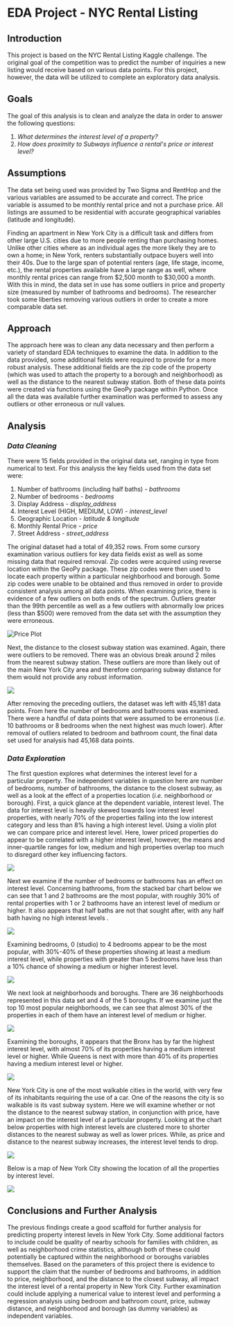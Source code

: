 # **EDA Project - NYC Rental Listing**

## Introduction

This project is based on the NYC Rental Listing Kaggle challenge. The original goal of the competition was to predict the number of inquiries a new listing would receive based on various data points. For this project, however, the data will be utilized to complete an exploratory data analysis.

## Goals

The goal of this analysis is to clean and analyze the data in order to answer the following questions:

1. *What determines the interest level of a property?*
2. *How does proximity to Subways influence a rental's price or interest level?*

## Assumptions

The data set being used was provided by Two Sigma and RentHop and the various variables are assumed to be accurate and correct. The price variable is assumed to be monthly rental price and not a purchase price. All listings are assumed to be residential with accurate geographical variables (latitude and longitude).

Finding an apartment in New York City is a difficult task and differs from other large U.S. cities due to more people renting than purchasing homes. Unlike other cities where as an individual ages the more likely they are to own a home; in New York, renters substantially outpace buyers well into their 40s. Due to the large span of potential renters (age, life stage, income, etc.), the rental properties available have a large range as well, where monthly rental prices can range from $2,500 month to $30,000 a month. With this in mind, the data set in use has some outliers in price and property size (measured by number of bathrooms and bedrooms). The researcher took some liberties removing various outliers in order to create a more comparable data set.

## Approach

The approach here was to clean any data necessary and then perform a variety of standard EDA techniques to examine the data. In addition to the data provided, some additional fields were required to provide for a more robust analysis. These additional fields are the zip code of the property (which was used to attach the property to a borough and neighborhood) as well as the distance to the nearest subway station. Both of these data points were created via functions using the GeoPy package within Python. Once all the data was available further examination was performed to assess any outliers or other erroneous or null values.

## Analysis

### *Data Cleaning*

There were 15 fields provided in the original data set, ranging in type from numerical to text. For this analysis the key fields used from the data set were:
1. Number of bathrooms (including half baths) - *bathrooms*
2. Number of bedrooms - *bedrooms*
3. Display Address - *display_address*
4. Interest Level (HIGH, MEDIUM, LOW) - *interest_level*
5. Geographic Location - *latitude & longitude*
6. Monthly Rental Price - *price*
7. Street Address - *street_address*

The original dataset had a total of 49,352 rows. From some cursory examination various outliers for key data fields exist as well as some missing data that required removal. Zip codes were acquired using reverse location within the GeoPy package. These zip codes were then used to locate each property within a particular neighborhood and borough. Some zip codes were unable to be obtained and thus removed in order to provide consistent analysis among all data points. When examining price, there is evidence of a few outliers on both ends of the spectrum. Outliers greater than the 99th percentile as well as a few outliers with abnormally low prices (less than $500) were removed from the data set with the assumption they were erroneous.

![Price Plot](figures/PricePlot.png) 

Next, the distance to the closest subway station was examined. Again, there were outliers to be removed. There was an obvious break around 2 miles from the nearest subway station. These outliers are more than likely out of the main New York City area and therefore comparing subway distance for them would not provide any robust information.

![](figures/SubwayDist.png)

After removing the preceding outliers, the dataset was left with 45,181 data points. From here the number of bedrooms and bathrooms was examined. There were a handful of data points that were assumed to be erroneous (*i.e.* 10 bathrooms or 8 bedrooms when the next highest was much lower). After removal of outliers related to bedroom and bathroom count, the final data set used for analysis had 45,168 data points.

### *Data Exploration*
The first question explores what determines the interest level for a particular property. The independent variables in question here are number of bedrooms, number of bathrooms, the distance to the closest subway, as well as a look at the effect of a properties location (*i.e.* neighborhood or borough). First, a quick glance at the dependent variable, interest level. The data for interest level is heavily skewed towards low interest level properties, with nearly 70% of the properties falling into the low interest category and less than 8% having a high interest level. Using a violin plot we can compare price and interest level. Here, lower priced properties do appear to be correlated with a higher interest level, however, the means and inner-quartile ranges for low, medium and high properties overlap too much to disregard other key influencing factors.

![](figures/IntLevel-Price.png)

Next we examine if the number of bedrooms or bathrooms has an effect on interest level. Concerning bathrooms, from the stacked bar chart below we can see that 1 and 2 bathrooms are the most popular, with roughly 30% of rental properties with 1 or 2 bathrooms have an interest level of medium or higher. It also appears that half baths are not that sought after, with any half bath having no high interest levels .

![](figures/Bath_all.png)

Examining bedrooms, 0 (studio) to 4 bedrooms appear to be the most popular, with 30%-40% of these properties showing at least a medium interest level, while properties with greater than 5 bedrooms have less than a 10% chance of showing a medium or higher interest level.

![](figures/Bed_all.png)

We next look at neighborhoods and boroughs. There are 36 neighborhoods represented in this data set and 4 of the 5 boroughs. If we examine just the top 10 most popular neighborhoods, we can see that almost 30% of the properties in each of them have an interest level of medium or higher.

![](figures/Top10Neigh.png)


Examining the boroughs, it appears that the Bronx has by far the highest interest level, with almost 70% of its properties having a medium interest level or higher. While Queens is next with more than 40% of its properties having a medium interest level or higher.

![](figures/Borough.png)

New York City is one of the most walkable cities in the world, with very few of its inhabitants requiring the use of a car. One of the reasons the city is so walkable is its vast subway system. Here we will examine whether or not the distance to the nearest subway station, in conjunction with price, have an impact on the interest level of a particular property. Looking at the chart below properties with high interest levels are clustered more to shorter distances to the nearest subway as well as lower prices. While, as price and distance to the nearest subway increases, the interest level tends to drop.

![](figures/SubDist_Price.png)

Below is a map of New York City showing the location of all the properties by interest level.

![](figures/Map.png)

## Conclusions and Further Analysis
The previous findings create a good scaffold for further analysis for predicting property interest levels in New York City. Some additional factors to include could be quality of nearby schools for families with children, as well as neighborhood crime statistics, although both of these could potentially be captured within the neighborhood or boroughs variables themselves. Based on the parameters of this project there is evidence to support the claim that the number of bedrooms and bathrooms, in addition to price, neighborhood, and the distance to the closest subway, all impact the interest level of a rental property in New York City. Further examination could include applying a numerical value to interest level and performing a regression analysis using bedroom and bathroom count, price, subway distance, and neighborhood and borough (as dummy variables) as independent variables.  
